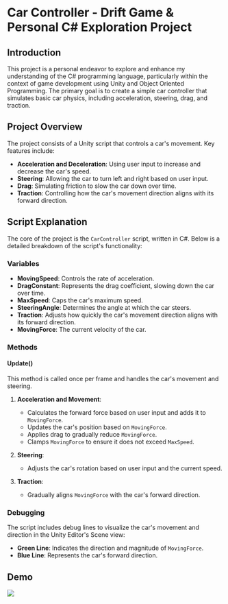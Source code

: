 # Car Controller - Drift Game & Personal C# Exploration Project
## Introduction
This project is a personal endeavor to explore and enhance my understanding of the C# programming language, particularly within the context of game development using Unity and Object Oriented Programming. The primary goal is to create a simple car controller that simulates basic car physics, including acceleration, steering, drag, and traction.
## Project Overview

The project consists of a Unity script that controls a car's movement. Key features include:

- **Acceleration and Deceleration**: Using user input to increase and decrease the car's speed.
- **Steering**: Allowing the car to turn left and right based on user input.
- **Drag**: Simulating friction to slow the car down over time.
- **Traction**: Controlling how the car's movement direction aligns with its forward direction.

## Script Explanation

The core of the project is the `CarController` script, written in C#. Below is a detailed breakdown of the script's functionality:

### Variables

- **MovingSpeed**: Controls the rate of acceleration.
- **DragConstant**: Represents the drag coefficient, slowing down the car over time.
- **MaxSpeed**: Caps the car's maximum speed.
- **SteeringAngle**: Determines the angle at which the car steers.
- **Traction**: Adjusts how quickly the car's movement direction aligns with its forward direction.
- **MovingForce**: The current velocity of the car.

### Methods

#### Update()

This method is called once per frame and handles the car's movement and steering.

1. **Acceleration and Movement**:
    - Calculates the forward force based on user input and adds it to `MovingForce`.
    - Updates the car's position based on `MovingForce`.
    - Applies drag to gradually reduce `MovingForce`.
    - Clamps `MovingForce` to ensure it does not exceed `MaxSpeed`.

2. **Steering**:
    - Adjusts the car's rotation based on user input and the current speed.

3. **Traction**:
    - Gradually aligns `MovingForce` with the car's forward direction.

### Debugging

The script includes debug lines to visualize the car's movement and direction in the Unity Editor's Scene view:

- **Green Line**: Indicates the direction and magnitude of `MovingForce`.
- **Blue Line**: Represents the car's forward direction.

## Demo 
<img src="https://github.com/seank1m/drift_game_dev/tree/master/images"/>

